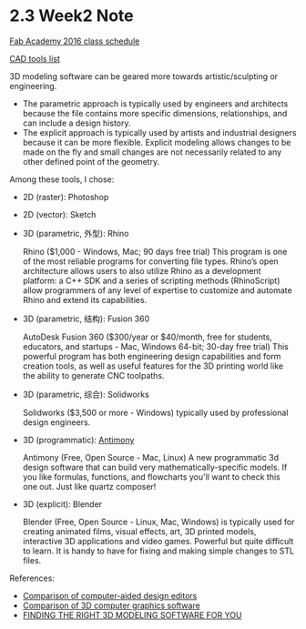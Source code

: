 # 2.3 Week2 Note

[Fab Academy 2016 class schedule](http://fabacademy.org/class-schedule-2016/)

[CAD tools list](http://academy.cba.mit.edu/classes/computer_design/index.html)

3D modeling software can be geared more towards artistic/sculpting or engineering.

- The parametric approach is typically used by engineers and architects because the file contains more specific dimensions, relationships, and can include a design history. 
- The explicit approach is typically used by artists and industrial designers because it can be more flexible. Explicit modeling allows changes to be made on the fly and small changes are not necessarily related to any other defined point of the geometry. 

Among these tools, I chose:

- 2D (raster): Photoshop
- 2D (vector): Sketch	
- 3D (parametric, 外型): Rhino

	Rhino ($1,000 - Windows, Mac; 90 days free trial) This program is one of the most reliable programs for converting file types. Rhino’s open architecture allows users to also utilize Rhino as a development platform: a C++ SDK and a series of scripting methods (RhinoScript) allow programmers of any level of expertise to customize and automate Rhino and extend its capabilities.

- 3D (parametric, 结构): Fusion 360

	AutoDesk Fusion 360 ($300/year or $40/month, free for students, educators, and startups - Mac, Windows 64-bit; 30-day free trial) This powerful program has both engineering design capabilities and form creation tools, as well as useful features for the 3D printing world like the ability to generate CNC toolpaths.

- 3D (parametric, 综合): Solidworks

	Solidworks ($3,500 or more - Windows) typically used by professional design engineers. 

- 3D (programmatic): [Antimony](https://github.com/mkeeter/antimony)

	Antimony (Free, Open Source - Mac, Linux) A new programmatic 3d design software that can build very mathematically-specific models. If you like formulas, functions, and flowcharts you'll want to check this one out. Just like quartz composer!

- 3D (explicit): Blender

	Blender (Free, Open Source - Linux, Mac, Windows) is typically used for creating animated films, visual effects, art, 3D printed models, interactive 3D applications and video games. Powerful but quite difficult to learn. It is handy to have for fixing and making simple changes to STL files.



References:

- [Comparison of computer-aided design editors](https://en.wikipedia.org/wiki/Comparison_of_computer-aided_design_editors)
- [Comparison of 3D computer graphics software](https://en.wikipedia.org/wiki/Comparison_of_3D_computer_graphics_software)
- [FINDING THE RIGHT 3D MODELING SOFTWARE FOR YOU](http://www.matterhackers.com/articles/finding-the-right-3d-modeling-software-for-you)